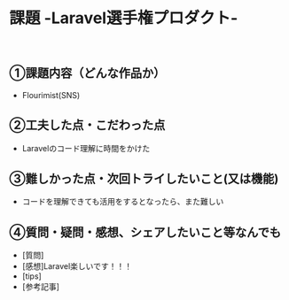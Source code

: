 # 課題 -Laravel選手権プロダクト-
​
## ①課題内容（どんな作品か）
- Flourimist(SNS)
​
## ②工夫した点・こだわった点
- Laravelのコード理解に時間をかけた
​
## ③難しかった点・次回トライしたいこと(又は機能)
- コードを理解できても活用をするとなったら、また難しい

## ④質問・疑問・感想、シェアしたいこと等なんでも
- [質問]
- [感想]Laravel楽しいです！！！
- [tips]
- [参考記事]
